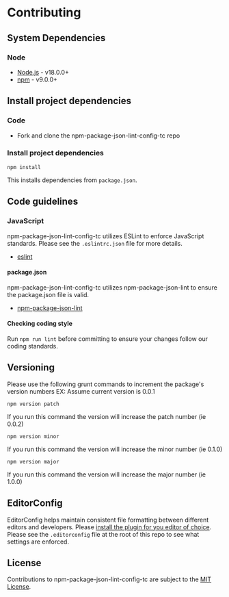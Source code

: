 # Contributing

## System Dependencies

### Node

* [Node.js](https://nodejs.org/) - v18.0.0+
* [npm](https://www.npmjs.com/) - v9.0.0+

## Install project dependencies

### Code

* Fork and clone the npm-package-json-lint-config-tc repo

### Install project dependencies

`npm install`

This installs dependencies from `package.json`.

## Code guidelines

### JavaScript

npm-package-json-lint-config-tc utilizes ESLint to enforce JavaScript standards. Please see the `.eslintrc.json` file for more details.

* [eslint](https://github.com/eslint/eslint)

#### package.json

npm-package-json-lint-config-tc utilizes npm-package-json-lint to ensure the package.json file is valid.

* [npm-package-json-lint](https://github.com/tclindner/npm-package-json-lint)

#### Checking coding style

Run `npm run lint` before committing to ensure your changes follow our coding standards.

## Versioning

Please use the following grunt commands to increment the package's version numbers
EX: Assume current version is 0.0.1

`npm version patch`

If you run this command the version will increase the patch number (ie 0.0.2)

`npm version minor`

If you run this command the version will increase the minor number (ie 0.1.0)

`npm version major`

If you run this command the version will increase the major number (ie 1.0.0)


## EditorConfig

EditorConfig helps maintain consistent file formatting between different editors and developers. Please [install the plugin for you editor of choice](https://editorconfig.org/#download). Please see the `.editorconfig` file at the root of this repo to see what settings are enforced.

## License

Contributions to npm-package-json-lint-config-tc are subject to the [MIT License](https://github.com/tclindner/npm-package-json-lint-config-tc/blob/master/LICENSE).
